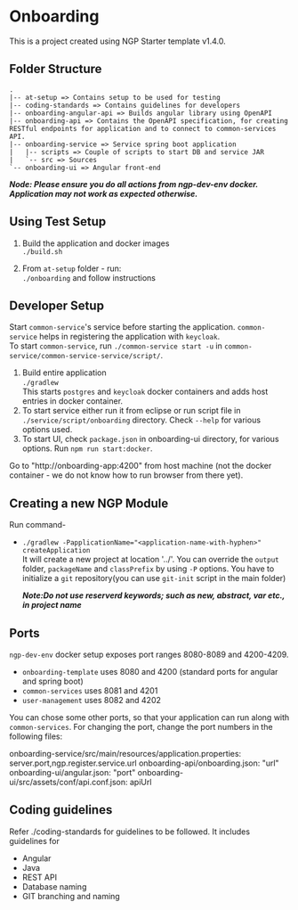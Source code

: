# Onboarding

This is a project created using NGP Starter template v1.4.0.

## Folder Structure

```
.
|-- at-setup => Contains setup to be used for testing
|-- coding-standards => Contains guidelines for developers
|-- onboarding-angular-api => Builds angular library using OpenAPI
|-- onboarding-api => Contains the OpenAPI specification, for creating RESTful endpoints for application and to connect to common-services API.
|-- onboarding-service => Service spring boot application
|   |-- scripts => Couple of scripts to start DB and service JAR
|   `-- src => Sources
`-- onboarding-ui => Angular front-end
```

**_Node: Please ensure you do all actions from ngp-dev-env docker. Application may not work as expected otherwise._**

## Using Test Setup

1. Build the application and docker images  
   `./build.sh`

2. From `at-setup` folder - run:  
   `./onboarding` and follow instructions

## Developer Setup
Start `common-service`'s service before starting the application. `common-service` helps in registering the application with `keycloak`.  
To start `common-service`, run `./common-service start -u` in `common-service/common-service-service/script/`.

1. Build entire application  
   `./gradlew`  
   This starts `postgres` and `keycloak` docker containers and adds host entries in docker container.
2. To start service either run it from eclipse or run script file in `./service/script/onboarding` directory. Check `--help` for various options used.
3. To start UI, check `package.json` in onboarding-ui directory, for various options. Run `npm run start:docker`.  

Go to "http://onboarding-app:4200" from host machine (not the docker container - we do not know how to run browser from there yet).

## Creating a new NGP Module

Run command-

- `./gradlew -PapplicationName="<application-name-with-hyphen>" createApplication`  
  It will create a new project at location '../<project-name-with-hyphen>'. You can override the `output` folder, `packageName` and `classPrefix` by using `-P` options. You have to initialize a `git` repository(you can use `git-init` script in the main folder)

  **_Note:Do not use reserverd keywords; such as new, abstract, var etc., in project name_**

## Ports

`ngp-dev-env` docker setup exposes port ranges 8080-8089 and 4200-4209.

- `onboarding-template` uses 8080 and 4200 (standard ports for angular and spring boot)
- `common-services` uses 8081 and 4201
- `user-management` uses 8082 and 4202

You can chose some other ports, so that your application can run along with `common-services`. For changing the port, change the port numbers
in the following files:

onboarding-service/src/main/resources/application.properties: server.port,ngp.register.service.url
onboarding-api/onboarding.json: "url"
onboarding-ui/angular.json: "port"
onboarding-ui/src/assets/conf/api.conf.json: apiUrl

## Coding guidelines

Refer ./coding-standards for guidelines to be followed. It includes guidelines for

- Angular
- Java
- REST API
- Database naming
- GIT branching and naming
